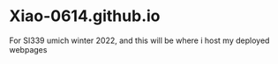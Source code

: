 # Xiao-0614.github.io
For SI339 umich winter 2022, and this will be where i host my deployed webpages
